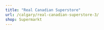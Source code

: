 ```yaml
---
title: "Real Canadian Superstore"
url: /calgary/real-canadian-superstore-3/
shop: Supermarkt
---
```

